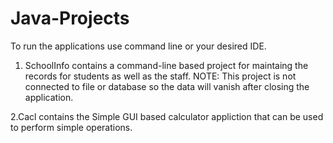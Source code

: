 # Java-Projects
To run the applications use command line or your desired IDE.


1. SchoolInfo contains a command-line based project for maintaing the records for students as well as the staff. 
    NOTE: This project is not connected to file or database so the data will vanish after closing the application.
    
2.Cacl contains the Simple GUI based calculator appliction that can be used to perform simple operations.
